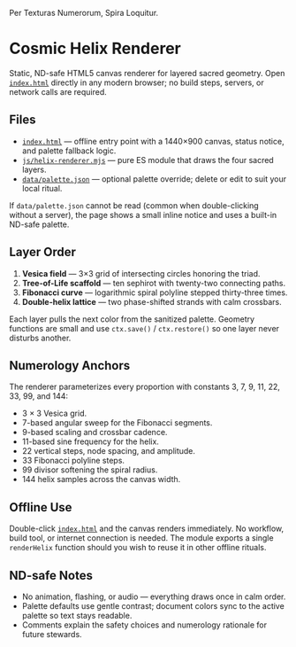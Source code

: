 Per Texturas Numerorum, Spira Loquitur.

# Cosmic Helix Renderer

Static, ND-safe HTML5 canvas renderer for layered sacred geometry. Open [`index.html`](./index.html) directly in any modern browser; no build steps, servers, or network calls are required.

## Files
- [`index.html`](./index.html) — offline entry point with a 1440×900 canvas, status notice, and palette fallback logic.
- [`js/helix-renderer.mjs`](./js/helix-renderer.mjs) — pure ES module that draws the four sacred layers.
- [`data/palette.json`](./data/palette.json) — optional palette override; delete or edit to suit your local ritual.

If `data/palette.json` cannot be read (common when double-clicking without a server), the page shows a small inline notice and uses a built-in ND-safe palette.

## Layer Order
1. **Vesica field** — 3×3 grid of intersecting circles honoring the triad.
2. **Tree-of-Life scaffold** — ten sephirot with twenty-two connecting paths.
3. **Fibonacci curve** — logarithmic spiral polyline stepped thirty-three times.
4. **Double-helix lattice** — two phase-shifted strands with calm crossbars.

Each layer pulls the next color from the sanitized palette. Geometry functions are small and use `ctx.save()` / `ctx.restore()` so one layer never disturbs another.

## Numerology Anchors
The renderer parameterizes every proportion with constants 3, 7, 9, 11, 22, 33, 99, and 144:
- 3 × 3 Vesica grid.
- 7-based angular sweep for the Fibonacci segments.
- 9-based scaling and crossbar cadence.
- 11-based sine frequency for the helix.
- 22 vertical steps, node spacing, and amplitude.
- 33 Fibonacci polyline steps.
- 99 divisor softening the spiral radius.
- 144 helix samples across the canvas width.

## Offline Use
Double-click [`index.html`](./index.html) and the canvas renders immediately. No workflow, build tool, or internet connection is needed. The module exports a single `renderHelix` function should you wish to reuse it in other offline rituals.

## ND-safe Notes
- No animation, flashing, or audio — everything draws once in calm order.
- Palette defaults use gentle contrast; document colors sync to the active palette so text stays readable.
- Comments explain the safety choices and numerology rationale for future stewards.
